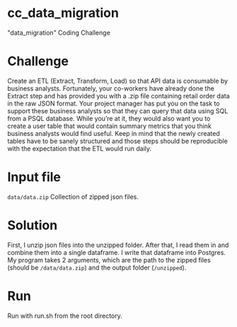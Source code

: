 # cc_data_migration
"data_migration" Coding Challenge

# Challenge
Create an ETL (Extract, Transform, Load) so that API data is consumable by business analysts. Fortunately, your co-workers have already done the Extract step and has provided you with a .zip file containing retail order data in the raw JSON format. Your project manager has put you on the task to support these business analysts so that they can query that data using SQL from a PSQL database. While you’re at it, they would also want you to create a user table that would contain summary metrics that you think business analysts would find useful. Keep in mind that the newly created tables have to be sanely structured and those steps should be reproducible with the expectation that the ETL would run daily.

# Input file
`data/data.zip`
Collection of zipped json files.

# Solution
First, I unzip json files into the unzipped folder. After that, I read them in and combine them into a single dataframe. I write that dataframe into Postgres. My program takes 2 arguments, which are the path to the zipped files (should be `/data/data.zip`) and the output folder (`/unzipped`).

# Run
Run with run.sh from the root directory.
